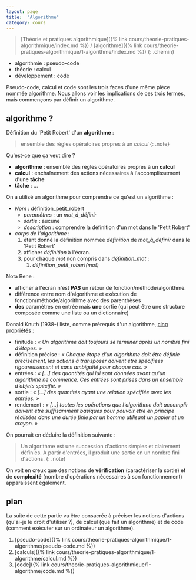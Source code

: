 ```yaml
---
layout: page
title:  "Algorithme"
category: cours
---
```


> [Théorie et pratiques algorithmique]({% link cours/theorie-pratiques-algorithmique/index.md %}) / [algorithme]({% link cours/theorie-pratiques-algorithmique/1-algorithme/index.md %})
{: .chemin}

* algorithmie : pseudo-code
* théorie : calcul
* développement : code

Pseudo-code, calcul et code sont les trois faces d'une même pièce nommée algorithme. Nous allons voir les implications de ces trois termes, mais commençons par définir un algorithme.

## algorithme ?

Définition du 'Petit Robert'  d'un **algorithme** :

> ensemble des règles opératoires propres à un *calcul*
{: .note}

Qu'est-ce que ça veut dire ?

* **algorithme** : ensemble des règles opératoires propres à un **calcul**
* **calcul** : enchaînement des actions nécessaires à l'accomplissement d'une **tâche**
* **tâche** : ...

On a utilisé un algorithme pour comprendre ce qu'est un algorithme :

* *Nom* : définition_petit_robert
  * *paramètres* : un *mot_à_définir*
  * *sortie* : aucune
  * *description* : comprendre la définition d'un mot dans le 'Petit Robert'
* *corps de l'algorithme* :
  1. étant donné la définition nommée *définition* de *mot_à_définir* dans le 'Petit Robert'
  2. afficher *définition* à l'écran.
  3. pour chaque *mot* non compris dans *définition_mot* :
     1. *définition_petit_robert(mot)*

Nota Bene :

* afficher à l'écran n'est **PAS** un retour de fonction/méthode/algorithme.
* différence entre nom d'algorithme et exécution de fonction/méthode/algorithme avec des parenthèses
* **des** paramètres en entrée mais **une** sortie (qui peut être une structure composée comme une liste ou un dictionnaire)

Donald Knuth (1938-) liste, comme prérequis d'un algorithme, [cinq propriétés](https://fr.wikipedia.org/wiki/Algorithme) :

* finitude : *« Un algorithme doit toujours se terminer après un nombre fini d’étapes. »*
* définition précise : *« Chaque étape d'un algorithme doit être définie précisément, les actions à transposer doivent être spécifiées rigoureusement et sans ambiguïté pour chaque cas. »*
* entrées : *« […] des quantités qui lui sont données avant qu'un algorithme ne commence. Ces entrées sont prises dans un ensemble d'objets spécifié. »*
* sortie : *« […] des quantités ayant une relation spécifiée avec les entrées. »*
* rendement : *« […] toutes les opérations que l'algorithme doit accomplir doivent être suffisamment basiques pour pouvoir être en principe réalisées dans une durée finie par un homme utilisant un papier et un crayon. »*

On pourrait en déduire la définition suivante :

> Un algorithme est une succession d'actions simples et clairement définies. A partir d'entrées, il produit une sortie en un nombre fini d'actions.
{: .note}

On voit en creux que des notions de **vérification** (caractériser la sortie) et de **complexité** (nombre d'opérations nécessaires à son fonctionnement) apparaissent également.

## plan

La suite de cette partie va être consacrée à préciser les notions d'actions (qu'ai-je le droit d'utiliser ?), de calcul (que fait un algorithme) et de code (comment exécuter sur un ordinateur un algorithme).

1. [pseudo-code]({% link cours/theorie-pratiques-algorithmique/1-algorithme/pseudo-code.md %})
2. [calculs]({% link cours/theorie-pratiques-algorithmique/1-algorithme/calcul.md %})
3. [code]({% link cours/theorie-pratiques-algorithmique/1-algorithme/code.md %})
